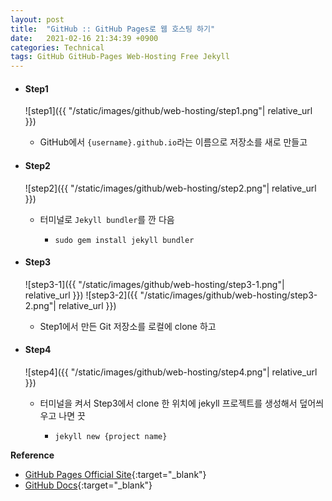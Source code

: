 ```yaml
---
layout: post
title:  "GitHub :: GitHub Pages로 웹 호스팅 하기"
date:   2021-02-16 21:34:39 +0900
categories: Technical
tags: GitHub GitHub-Pages Web-Hosting Free Jekyll
---
```


- #### Step1      
    ![step1]({{ "/static/images/github/web-hosting/step1.png"| relative_url }})
    -  GitHub에서 `{username}.github.io`라는 이름으로 저장소를 새로 만들고  

- #### Step2
    ![step2]({{ "/static/images/github/web-hosting/step2.png"| relative_url }})
    - 터미널로 `Jekyll bundler`를 깐 다음
        - ```text 
          sudo gem install jekyll bundler
          ```
          
- #### Step3
    ![step3-1]({{ "/static/images/github/web-hosting/step3-1.png"| relative_url }})
    ![step3-2]({{ "/static/images/github/web-hosting/step3-2.png"| relative_url }})
    - Step1에서 만든  Git 저장소를 로컬에 clone 하고

- #### Step4
    ![step4]({{ "/static/images/github/web-hosting/step4.png"| relative_url }})
    - 터미널을 켜서 Step3에서 clone 한 위치에 jekyll 프로젝트를 생성해서 덮어씌우고 나면 끗
        - ```text 
          jekyll new {project name}
          ```  

    
**Reference**
- [GitHub Pages Official Site](https://pages.github.com/){:target="_blank"}
- [GitHub Docs](https://docs.github.com/en/github/working-with-github-pages){:target="_blank"}
